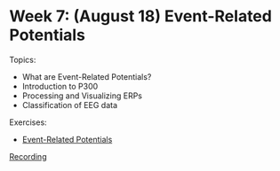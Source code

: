 # Week 7: (August 18) Event-Related Potentials

Topics:
- What are Event-Related Potentials?
- Introduction to P300
- Processing and Visualizing ERPs
- Classification of EEG data

Exercises:
- [Event-Related Potentials](https://colab.research.google.com/github/neurotechuoft/Workshops/blob/master/workshops_2022/week7/Exercises/event-related-potentials.ipynb)

[Recording](https://drive.google.com/drive/u/0/folders/10LnPfgFaH11nygd9r34Wh-zCEqJ63cMU)
